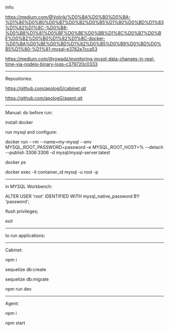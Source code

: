 Info:


https://medium.com/@Volirik/%D0%BA%D0%B0%D0%BA-%D1%80%D0%B0%D0%B7%D0%B2%D0%B5%D1%80%D0%BD%D1%83%D1%82%D1%8C-%D0%B8-%D0%B8%D1%81%D0%BF%D0%BE%D0%BB%D1%8C%D0%B7%D0%BE%D0%B2%D0%B0%D1%82%D1%8C-docker-%D0%BA%D0%BE%D0%BD%D1%82%D0%B5%D0%B9%D0%BD%D0%B5%D1%80-%D1%81-mysql-e3782e7cca53


https://medium.com/@rowadz/monitoring-mysql-data-changes-in-real-time-via-nodejs-binary-logs-c379720c0333

*******************

Repositories:

https://github.com/apologG/cabinet.git


https://github.com/apologG/agent.git

*******************

Manual:
do before run:

install docker

run mysql and configure:

docker run --rm --name=my-mysql --env  MYSQL_ROOT_PASSWORD=password -e MYSQL_ROOT_HOST=% --detach --publish 3306:3306 -d mysql/mysql-server:latest

docker ps

docker exec -it container_id mysql -u root -p

*******************

in MYSQL Workbench:

ALTER USER 'root' IDENTIFIED WITH mysql_native_password BY 'password';

flush privileges;

exit

*******************


to run applications:

*******************

Cabinet:

npm i

sequelize db:create

sequelize db:migrate

npm run dev

*******************

Agent:

npm i

npm start
